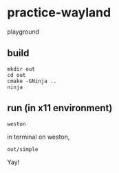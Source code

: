 # practice-wayland

playground

## build

```
mkdir out
cd out
cmake -GNinja ..
ninja
```

## run (in x11 environment)

```
weston
```

in terminal on weston, 

```
out/simple
```

Yay!

